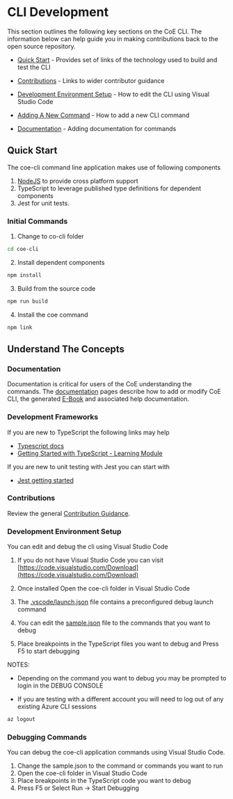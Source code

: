 # CLI Development

This section outlines the following key sections on the CoE CLI. The information below can help guide you in making contributions back to the open source repository.

- [Quick Start](#quick-start) - Provides set of links of the technology used to build and test the CLI

- [Contributions](#contributions) - Links to wider contributor guidance

- [Development Environment Setup](#development-environment-setup) - How to edit the CLI using Visual Studio Code

- [Adding A New Command](./adding-new-command.md) - How to add a new CLI command

- [Documentation](./documentation.md) - Adding documentation for commands

## Quick Start

The coe-cli command line application makes use of following components

1. [NodeJS](https://nodejs.org/en/) to provide cross platform support
1. TypeScript to leverage published type definitions for dependent components
1. Jest for unit tests. 

### Initial Commands

1. Change to co-cli folder

```bash
cd coe-cli
```

2. Install dependent components

```bash
npm install
```

3. Build from the source code

```bash
npm run build
```

4. Install the coe command

```bash
npm link
```

## Understand The Concepts

### Documentation 

Documentation is critical for users of the CoE understanding the commands. The [documentation](./documentation.md) pages describe how to add or modify CoE CLI, the generated [E-Book](./ebook.md) and associated help documentation.

### Development Frameworks

If you are new to TypeScript the following links may help
- [Typescript docs](https://www.typescriptlang.org/docs/)
- [Getting Started with TypeScript - Learning Module](https://docs.microsoft.com/en-us/learn/modules/typescript-get-started/)

If you are new to unit testing with Jest you can start with 
- [Jest getting started](https://jestjs.io/docs/getting-started)

### Contributions

Review the general [Contribution Guidance](../../../CONTRIBUTING).

### Development Environment Setup

You can edit and debug the cli using Visual Studio Code

1. If you do not have Visual Studio Code you can visit [https://code.visualstudio.com/Download](https://code.visualstudio.com/Download)

1. Once installed Open the coe-cli folder in Visual Studio Code

1. The [.vscode/launch.json](../../.vscode/launch.json) file contains a preconfigured debug launch command

1. You can edit the [sample.json](../../sample.json) file to the commands that you want to debug

1. Place breakpoints in the TypeScript files you want to debug and Press F5 to start debugging

NOTES:

- Depending on the command you want to debug you may be prompted to login in the DEBUG CONSOLE

- If you are testing with a different account you will need to log out of any existing Azure CLI sessions

```bash
az logout

```

### Debugging Commands

You can debug the coe-cli application commands using Visual Studio Code. 

1. Change the sample.json to the command or commands you want to run
1. Open the coe-cli folder in Visual Studio Code
1. Place breakpoints in the TypeScript code you want to debug
1. Press F5 or Select Run -> Start Debugging